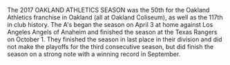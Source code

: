 The 2017 OAKLAND ATHLETICS SEASON was the 50th for the Oakland Athletics franchise in Oakland (all at Oakland Coliseum), as well as the 117th in club history. The A's began the season on April 3 at home against Los Angeles Angels of Anaheim and finished the season at the Texas Rangers on October 1. They finished the season in last place in their division and did not make the playoffs for the third consecutive season, but did finish the season on a strong note with a winning record in September.
